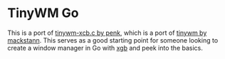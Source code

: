 # TinyWM Go

This is a port of [tinywm-xcb.c by penk](https://gist.github.com/penk/470486),
which is a port of [tinywm by mackstann](https://github.com/mackstann/tinywm).
This serves as a good starting point for someone looking to create a window
manager in Go with [xgb](https://github.com/BurntSushi/xgb) and peek into the
basics.
